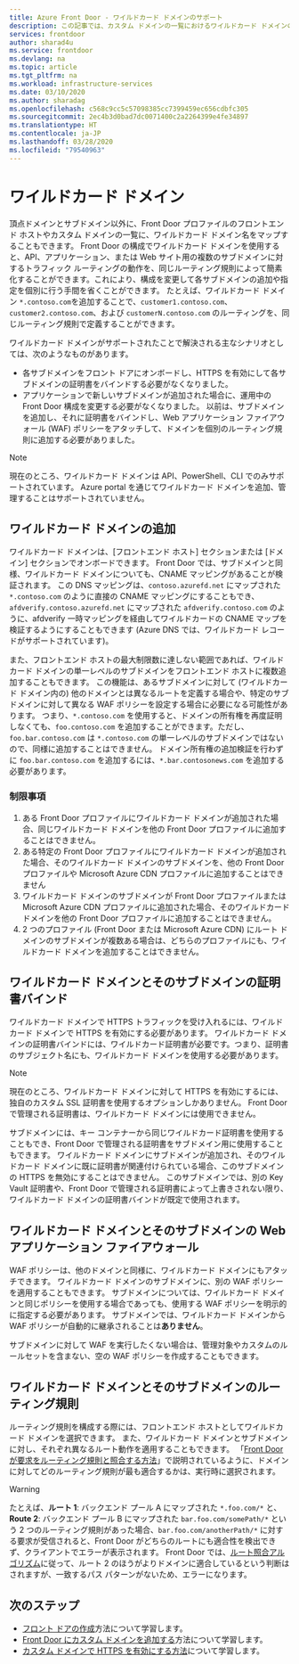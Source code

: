 ```yaml
---
title: Azure Front Door - ワイルドカード ドメインのサポート
description: この記事では、カスタム ドメインの一覧におけるワイルドカード ドメインのマッピングや管理が、Azure Front Door でどのようにサポートされるかについて説明します
services: frontdoor
author: sharad4u
ms.service: frontdoor
ms.devlang: na
ms.topic: article
ms.tgt_pltfrm: na
ms.workload: infrastructure-services
ms.date: 03/10/2020
ms.author: sharadag
ms.openlocfilehash: c568c9cc5c57098385cc7399459ec656cdbfc305
ms.sourcegitcommit: 2ec4b3d0bad7dc0071400c2a2264399e4fe34897
ms.translationtype: HT
ms.contentlocale: ja-JP
ms.lasthandoff: 03/28/2020
ms.locfileid: "79540963"
---
```

# <a name="wildcard-domains"></a>ワイルドカード ドメイン

頂点ドメインとサブドメイン以外に、Front Door プロファイルのフロントエンド ホストやカスタム ドメインの一覧に、ワイルドカード ドメイン名をマップすることもできます。 Front Door の構成でワイルドカード ドメインを使用すると、API、アプリケーション、または Web サイト用の複数のサブドメインに対するトラフィック ルーティングの動作を、同じルーティング規則によって簡素化することができます。これにより、構成を変更して各サブドメインの追加や指定を個別に行う手間を省くことができます。 たとえば、ワイルドカード ドメイン `*.contoso.com`を追加することで、`customer1.contoso.com`、`customer2.contoso.com`、および `customerN.contoso.com` のルーティングを、同じルーティング規則で定義することができます。

ワイルドカード ドメインがサポートされたことで解決される主なシナリオとしては、次のようなものがあります。

- 各サブドメインをフロント ドアにオンボードし、HTTPS を有効にして各サブドメインの証明書をバインドする必要がなくなりました。
- アプリケーションで新しいサブドメインが追加された場合に、運用中の Front Door 構成を変更する必要がなくなりました。 以前は、サブドメインを追加し、それに証明書をバインドし、Web アプリケーション ファイアウォール (WAF) ポリシーをアタッチして、ドメインを個別のルーティング規則に追加する必要がありました。

> [!NOTE]
> 現在のところ、ワイルドカード ドメインは API、PowerShell、CLI でのみサポートされています。 Azure portal を通じてワイルドカード ドメインを追加、管理することはサポートされていません。

## <a name="adding-wildcard-domains"></a>ワイルドカード ドメインの追加

ワイルドカード ドメインは、[フロントエンド ホスト] セクションまたは [ドメイン] セクションでオンボードできます。 Front Door では、サブドメインと同様、ワイルドカード ドメインについても、CNAME マッピングがあることが検証されます。 この DNS マッピングは、`contoso.azurefd.net` にマップされた `*.contoso.com` のように直接の CNAME マッピングにすることもでき、`afdverify.contoso.azurefd.net` にマップされた `afdverify.contoso.com` のように、afdverify 一時マッピングを経由してワイルドカードの CNAME マップを検証するようにすることもできます (Azure DNS では、ワイルドカード レコードがサポートされています)。

また、フロントエンド ホストの最大制限数に達しない範囲であれば、ワイルドカード ドメインの単一レベルのサブドメインをフロントエンド ホストに複数追加することもできます。 この機能は、あるサブドメインに対して (ワイルドカード ドメイン内の) 他のドメインとは異なるルートを定義する場合や、特定のサブドメインに対して異なる WAF ポリシーを設定する場合に必要になる可能性があります。 つまり、`*.contoso.com` を使用すると、ドメインの所有権を再度証明しなくても、`foo.contoso.com` を追加することができます。ただし、`foo.bar.contoso.com` は `*.contoso.com` の単一レベルのサブドメインではないので、同様に追加することはできません。 ドメイン所有権の追加検証を行わずに `foo.bar.contoso.com` を追加するには、`*.bar.contosonews.com` を追加する必要があります。

### <a name="limitations"></a>制限事項

1. ある Front Door プロファイルにワイルドカード ドメインが追加された場合、同じワイルドカード ドメインを他の Front Door プロファイルに追加することはできません。 
2. ある特定の Front Door プロファイルにワイルドカード ドメインが追加された場合、そのワイルドカード ドメインのサブドメインを、他の Front Door プロファイルや Microsoft Azure CDN プロファイルに追加することはできません
3. ワイルドカード ドメインのサブドメインが Front Door プロファイルまたは Microsoft Azure CDN プロファイルに追加された場合、そのワイルドカード ドメインを他の Front Door プロファイルに追加することはできません。 
4. 2 つのプロファイル (Front Door または Microsoft Azure CDN) にルート ドメインのサブドメインが複数ある場合は、どちらのプロファイルにも、ワイルドカード ドメインを追加することはできません。

## <a name="certificate-binding-for-wildcard-domains-and-its-subdomains"></a>ワイルドカード ドメインとそのサブドメインの証明書バインド

ワイルドカード ドメインで HTTPS トラフィックを受け入れるには、ワイルドカード ドメインで HTTPS を有効にする必要があります。 ワイルドカード ドメインの証明書バインドには、ワイルドカード証明書が必要です。つまり、証明書のサブジェクト名にも、ワイルドカード ドメインを使用する必要があります。

> [!NOTE]
> 現在のところ、ワイルドカード ドメインに対して HTTPS を有効にするには、独自のカスタム SSL 証明書を使用するオプションしかありません。 Front Door で管理される証明書は、ワイルドカード ドメインには使用できません。 

サブドメインには、キー コンテナーから同じワイルドカード証明書を使用することもでき、Front Door で管理される証明書をサブドメイン用に使用することもできます。
ワイルドカード ドメインにサブドメインが追加され、そのワイルドカード ドメインに既に証明書が関連付けられている場合、このサブドメインの HTTPS を無効にすることはできません。 このサブドメインでは、別の Key Vault 証明書や、Front Door で管理される証明書によって上書きされない限り、ワイルドカード ドメインの証明書バインドが既定で使用されます。

## <a name="web-application-firewall-for-wildcard-domains-and-its-subdomains"></a>ワイルドカード ドメインとそのサブドメインの Web アプリケーション ファイアウォール

WAF ポリシーは、他のドメインと同様に、ワイルドカード ドメインにもアタッチできます。 ワイルドカード ドメインのサブドメインに、別の WAF ポリシーを適用することもできます。 サブドメインについては、ワイルドカード ドメインと同じポリシーを使用する場合であっても、使用する WAF ポリシーを明示的に指定する必要があります。 サブドメインでは、ワイルドカード ドメインから WAF ポリシーが自動的に継承されることは**ありません**。

サブドメインに対して WAF を実行したくない場合は、管理対象やカスタムのルールセットを含まない、空の WAF ポリシーを作成することもできます。

## <a name="routing-rules-for-wildcard-domains-and-its-subdomains"></a>ワイルドカード ドメインとそのサブドメインのルーティング規則

ルーティング規則を構成する際には、フロントエンド ホストとしてワイルドカード ドメインを選択できます。 また、ワイルドカード ドメインとサブドメインに対し、それぞれ異なるルート動作を適用することもできます。 「[Front Door が要求をルーティング規則と照合する方法](front-door-route-matching.md)」で説明されているように、ドメインに対してどのルーティング規則が最も適合するかは、実行時に選択されます。

> [!WARNING]
> たとえば、**ルート 1**: バックエンド プール A にマップされた `*.foo.com/*` と、**Route 2**: バックエンド プール B にマップされた `bar.foo.com/somePath/*` という 2 つのルーティング規則があった場合、`bar.foo.com/anotherPath/*` に対する要求が受信されると、Front Door がどちらのルートにも適合性を検出できず、クライアントでエラーが表示されます。 Front Door では、[ルート照合アルゴリズム](front-door-route-matching.md)に従って、ルート 2 のほうがよりドメインに適合しているという判断はされますが、一致するパス パターンがないため、エラーになります。 


## <a name="next-steps"></a>次のステップ

- [フロント ドアの作成](quickstart-create-front-door.md)方法について学習します。
- [Front Door にカスタム ドメインを追加する](front-door-custom-domain.md)方法について学習します。
- [カスタム ドメインで HTTPS を有効にする方法](front-door-custom-domain-https.md)について学習します。
